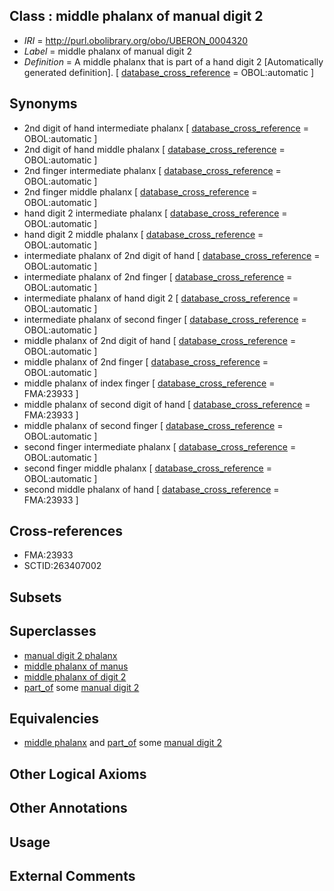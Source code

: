
## Class : middle phalanx of manual digit 2

 * *IRI* = http://purl.obolibrary.org/obo/UBERON_0004320
 * *Label* = middle phalanx of manual digit 2
 * *Definition* = A middle phalanx that is part of a hand digit 2 [Automatically generated definition]. [ [database_cross_reference](../../ef/oboInOwl#hasDbXref.md) = OBOL:automatic ]

## Synonyms

 * 2nd digit of hand intermediate phalanx [ [database_cross_reference](../../ef/oboInOwl#hasDbXref.md) = OBOL:automatic ]
 * 2nd digit of hand middle phalanx [ [database_cross_reference](../../ef/oboInOwl#hasDbXref.md) = OBOL:automatic ]
 * 2nd finger intermediate phalanx [ [database_cross_reference](../../ef/oboInOwl#hasDbXref.md) = OBOL:automatic ]
 * 2nd finger middle phalanx [ [database_cross_reference](../../ef/oboInOwl#hasDbXref.md) = OBOL:automatic ]
 * hand digit 2 intermediate phalanx [ [database_cross_reference](../../ef/oboInOwl#hasDbXref.md) = OBOL:automatic ]
 * hand digit 2 middle phalanx [ [database_cross_reference](../../ef/oboInOwl#hasDbXref.md) = OBOL:automatic ]
 * intermediate phalanx of 2nd digit of hand [ [database_cross_reference](../../ef/oboInOwl#hasDbXref.md) = OBOL:automatic ]
 * intermediate phalanx of 2nd finger [ [database_cross_reference](../../ef/oboInOwl#hasDbXref.md) = OBOL:automatic ]
 * intermediate phalanx of hand digit 2 [ [database_cross_reference](../../ef/oboInOwl#hasDbXref.md) = OBOL:automatic ]
 * intermediate phalanx of second finger [ [database_cross_reference](../../ef/oboInOwl#hasDbXref.md) = OBOL:automatic ]
 * middle phalanx of 2nd digit of hand [ [database_cross_reference](../../ef/oboInOwl#hasDbXref.md) = OBOL:automatic ]
 * middle phalanx of 2nd finger [ [database_cross_reference](../../ef/oboInOwl#hasDbXref.md) = OBOL:automatic ]
 * middle phalanx of index finger [ [database_cross_reference](../../ef/oboInOwl#hasDbXref.md) = FMA:23933 ]
 * middle phalanx of second digit of hand [ [database_cross_reference](../../ef/oboInOwl#hasDbXref.md) = FMA:23933 ]
 * middle phalanx of second finger [ [database_cross_reference](../../ef/oboInOwl#hasDbXref.md) = OBOL:automatic ]
 * second finger intermediate phalanx [ [database_cross_reference](../../ef/oboInOwl#hasDbXref.md) = OBOL:automatic ]
 * second finger middle phalanx [ [database_cross_reference](../../ef/oboInOwl#hasDbXref.md) = OBOL:automatic ]
 * second middle phalanx of hand [ [database_cross_reference](../../ef/oboInOwl#hasDbXref.md) = FMA:23933 ]

## Cross-references

 * FMA:23933
 * SCTID:263407002

## Subsets


## Superclasses

 * [manual digit 2 phalanx](../../UBERON/36/UBERON_0003636.md)
 * [middle phalanx of manus](../../UBERON/64/UBERON_0003864.md)
 * [middle phalanx of digit 2](../../UBERON/88/UBERON_0014488.md)
 * [part_of](../../BFO/50/BFO_0000050.md) some [manual digit 2](../../UBERON/22/UBERON_0003622.md)

## Equivalencies

 * [middle phalanx](../../UBERON/01/UBERON_0004301.md) and [part_of](../../BFO/50/BFO_0000050.md) some [manual digit 2](../../UBERON/22/UBERON_0003622.md)

## Other Logical Axioms


## Other Annotations


## Usage


## External Comments

